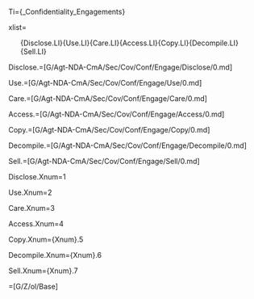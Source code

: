 Ti={_Confidentiality_Engagements}

xlist=<ol>{Disclose.LI}{Use.LI}{Care.LI}{Access.LI}{Copy.LI}{Decompile.LI}{Sell.LI}</ol>

Disclose.=[G/Agt-NDA-CmA/Sec/Cov/Conf/Engage/Disclose/0.md]

Use.=[G/Agt-NDA-CmA/Sec/Cov/Conf/Engage/Use/0.md]

Care.=[G/Agt-NDA-CmA/Sec/Cov/Conf/Engage/Care/0.md]

Access.=[G/Agt-NDA-CmA/Sec/Cov/Conf/Engage/Access/0.md]

Copy.=[G/Agt-NDA-CmA/Sec/Cov/Conf/Engage/Copy/0.md]

Decompile.=[G/Agt-NDA-CmA/Sec/Cov/Conf/Engage/Decompile/0.md]

Sell.=[G/Agt-NDA-CmA/Sec/Cov/Conf/Engage/Sell/0.md]

Disclose.Xnum=1

Use.Xnum=2

Care.Xnum=3

Access.Xnum=4

Copy.Xnum={Xnum}.5

Decompile.Xnum={Xnum}.6

Sell.Xnum={Xnum}.7

=[G/Z/ol/Base]
